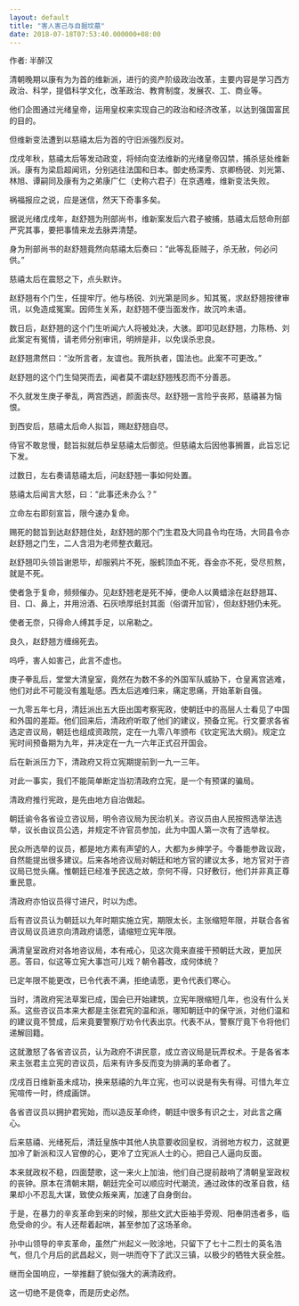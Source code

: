 ```yaml
---
layout: default
title: "害人害己与自掘坟墓"
date: 2018-07-18T07:53:40.000000+08:00
---
```


作者: 半醉汉

清朝晚期以康有为为首的维新派，进行的资产阶级政治改革，主要内容是学习西方政治、科学，提倡科学文化，改革政治、教育制度，发展农、工、商业等。

他们企图通过光绪皇帝，运用皇权来实现自己的政治和经济改革，以达到强国富民的目的。

但维新变法遭到以慈禧太后为首的守旧派强烈反对。

戊戌年秋，慈禧太后等发动政变，将倾向变法维新的光绪皇帝囚禁，捕杀惩处维新派。康有为梁启超闻讯，分别逃往法国和日本。御史杨深秀、京卿杨锐、刘光第、林旭、谭嗣同及康有为之弟康广仁（史称六君子）在京遇难，维新变法失败。

祸福报应之说，应是迷信，然天下奇事多矣。

据说光绪戊戌年，赵舒翘为刑部尚书，维新案发后六君子被捕，慈禧太后怒命刑部严究其事，要把事情来龙去脉弄清楚。

身为刑部尚书的赵舒翘竟然向慈禧太后奏曰：“此等乱臣贼子，杀无赦，何必问供。”

慈禧太后在震怒之下，点头默许。

赵舒翘有个门生，任提牢厅。他与杨锐、刘光第是同乡。知其冤，求赵舒翘按律审讯，以免造成冤案。因师生关系，赵舒翘不便当面发作，故沉吟未语。

数日后，赵舒翘的这个门生听闻六人将被处决，大骇。即叩见赵舒翘，力陈杨、刘此案定有冤情，请老师分别审讯，明辨是非，以免误杀忠良。

赵舒翘肃然曰：“汝所言者，友谊也。我所执者，国法也。此案不可更改。”

赵舒翘的这个门生恸哭而去，闻者莫不谓赵舒翘残忍而不分善恶。

不久就发生庚子拳乱，两宫西逃，颜面丧尽。赵舒翘一言险乎丧邦，慈禧甚为恼恨。

到西安后，慈禧太后命人拟旨，赐赵舒翘自尽。

侍官不敢怠慢，懿旨拟就后恭呈慈禧太后御览。但慈禧太后因他事搁置，此旨忘记下发。

过数日，左右奏请慈禧太后，问赵舒翘一事如何处置。

慈禧太后闻言大怒，曰：“此事还未办么？”

立命左右即刻宣旨，限今速办复命。

赐死的懿旨到达赵舒翘住处，赵舒翘的那个门生君及大同县令均在场，大同县令亦赵舒翘之门生，二人含泪为老师整衣戴冠。

赵舒翘叩头领旨谢恩毕，却服鸦片不死，服鹤顶血不死，吞金亦不死，受尽煎熬，就是不死。

使者急于复命，频频催办。见赵舒翘老是死不掉，便命人以黄蜡涂在赵舒翘耳、目、口、鼻上，并用汾酒、石灰喷厚纸封其面（俗谓开加官），但赵舒翘仍未死。

使者无奈，只得命人缚其手足，以帛勒之。

良久，赵舒翘方缠绵死去。

呜呼，害人如害己，此言不虚也。

庚子拳乱后，堂堂大清皇室，竟然在为数不多的外国军队威胁下，仓皇离宫逃难，他们对此不可能没有羞耻感。西太后逃难归来，痛定思痛，开始革新自强。

一九零五年七月，清廷派出五大臣出国考察宪政，使朝廷中的高层人士看见了中国和外国的差距。他们回来后，清政府听取了他们的建议，预备立宪。行文要求各省选定咨议局，朝廷也组成资政院，定在一九零八年颁布《钦定宪法大纲》。规定立宪时间预备期为九年，并决定在一九一六年正式召开国会。

后在新派压力下，清政府又将立宪期提前到一九一三年。

对此一事实，我们不能简单断定当初清政府立宪，是一个有预谋的骗局。

清政府推行宪政，是先由地方自治做起。

朝廷谕令各省设立咨议局，明令咨议局为民治机关。咨议员由人民按照选举法选举，议长由议员公选，并规定不许官员参加，此为中国人第一次有了选举权。

民众所选举的议员，都是地方素有声望的人，大都为乡绅学子。今番能参政议政，自然能提出很多建议。后来各地咨议局对朝廷和地方官的建议太多，地方官对于咨议局已觉头痛。惟朝廷已经准予民选之故，奈何不得，只好敷衍，他们并非真正尊重民意。

清政府亦怕议员得寸进尺，时以为虑。

后有咨议员认为朝廷以九年时期实施立宪，期限太长，主张缩短年限，并联合各省咨议局议员进京向清政府请愿，请缩短立宪年限。

满清皇室政府对各地咨议局，本有戒心，见这次竟来直接干预朝廷大政，更加厌恶。答曰，似这等立宪大事岂可儿戏？朝令暮改，成何体统？

已定年限不能更改，已令代表不满，拒绝请愿，更令代表们寒心。

当时，清政府宪法草案已成，国会已开始建筑，立宪年限缩短几年，也没有什么关系。这些咨议员本来大都是主张君宪的温和派，哪知朝廷中的保守派，对他们温和的建议竟不赞成，后来竟要警察厅劝令代表出京。代表不从，警察厅竟下令将他们递解回籍。

这就激怒了各省咨议员，认为政府不讲民意，成立咨议局是玩弄权术。于是各省本来主张君主立宪的咨议员，后来有许多反而变为排满的革命者了。

戊戌百日维新虽未成功，换来慈禧的九年立宪，也可以说是有失有得。可惜九年立宪喧传一时，终成画饼。

各省咨议员以拥护君宪始，而以造反革命终，朝廷中很多有识之士，对此言之痛心。

后来慈禧、光绪死后，清廷皇族中其他人执意要收回皇权，消弱地方权力，这就更加冷了新派和汉人官僚的心，更冷了立宪派人士的心，把自己人逼向反面。

本来就政权不稳，四面楚歌，这一来火上加油，他们自己提前敲响了清朝皇室政权的丧钟。原本在清朝末期，朝廷完全可以顺应时代潮流，通过政体的改革自救，结果却小不忍乱大谋，致使众叛亲离，加速了自身倒台。

于是，在暴力的辛亥革命到来的时候，那些文武大臣袖手旁观、阳奉阴违者多，临危受命的少。有人还帮着起哄，甚至参加了这场革命。

孙中山领导的辛亥革命，虽然广州起义一败涂地，只留下了七十二烈士的英名浩气，但几个月后的武昌起义，则一哄而夺下了武汉三镇，以极少的牺牲大获全胜。

继而全国响应，一举推翻了貌似强大的满清政府。

这一切绝不是侥幸，而是历史必然。

